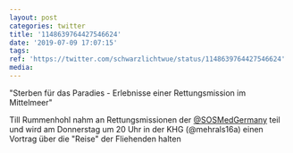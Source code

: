 ```yaml
---
layout: post
categories: twitter
title: '1148639764427546624'
date: '2019-07-09 17:07:15'
tags: 
ref: 'https://twitter.com/schwarzlichtwue/status/1148639764427546624'
media:
---
```

"Sterben für das Paradies - Erlebnisse einer Rettungsmission im Mittelmeer"



Till Rummenhohl nahm an Rettungsmissionen der [@SOSMedGermany](https://twitter.com/SOSMedGermany) teil und wird am Donnerstag um 20 Uhr in der KHG (@mehrals16a) einen Vortrag über die "Reise" der Fliehenden halten 

